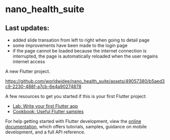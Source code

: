 # nano_health_suite

## Last updates:
* added slide transation from left to right when going to detail page
* some improvements have been made to the login page
* if the page cannot be loaded because the internet connection is interrupted, the page is automatically reloaded when the user regains internet access

A new Flutter project.

https://github.com/worldwidee/nano_health_suite/assets/49057380/b5aed3c9-2230-488f-a7cb-6e4a90274878


A few resources to get you started if this is your first Flutter project:

- [Lab: Write your first Flutter app](https://docs.flutter.dev/get-started/codelab)
- [Cookbook: Useful Flutter samples](https://docs.flutter.dev/cookbook)

For help getting started with Flutter development, view the
[online documentation](https://docs.flutter.dev/), which offers tutorials,
samples, guidance on mobile development, and a full API reference.
